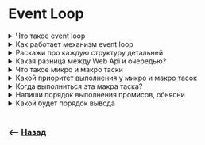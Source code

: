 # Event Loop

<details>
<summary> Что такое event loop</summary>

![illustration](https://raw.githubusercontent.com/webster6667/documentation/master/documentation-data/illustrations/dd-up.svg)

👆🏽 Отдельный от `JS` механизм позволящий не блокировать поток при вызове ассинхронных задач

![illustration](https://raw.githubusercontent.com/webster6667/documentation/master/documentation-data/illustrations/dd-down.svg)

</details>

<details>
<summary> Как работает механизм event loop </summary>

![illustration](https://raw.githubusercontent.com/webster6667/documentation/master/documentation-data/illustrations/dd-up.svg)

Для того что бы не блокировать основной поток асинхронными задачами и слушателями `event loop` распределяет код на три группу 

🎯 `Callstack`  
🎯 `WebApi`  
🎯 `Очередь`  

&emsp;&emsp; 🔹 Синхронные задачи сразу же выполняються в колстеке             
&emsp;&emsp; 🔹 Ассинхронные задачи и колбеки отправляються в `очередь` или в `webApi`      
&emsp;&emsp; 🔹 После выполнения всех синхронных задач в `колстеке`, запускаються команды из очереди    
&emsp;&emsp; 🔹 Сначала запускаються микро таски( промисы или явно заднанные очереди ), после запускаються макро таски (все что прилетает из `web api`)  

![illustration](https://raw.githubusercontent.com/webster6667/documentation/master/documentation-data/illustrations/dd-down.svg)

</details>

<details>
<summary> Раскажи про каждую структуру детальней</summary>

![illustration](https://raw.githubusercontent.com/webster6667/documentation/master/documentation-data/illustrations/dd-up.svg)

🔹 `Callstack`    
&emsp;&emsp; 👆 Очередь реализован на структуре данных `стек`, т.е последний вошел, первый вышел, работает следующим образом

&emsp;&emsp;&emsp;&emsp; 🎯 Движок бежит по строкам кода, поочередно закидывая команды в колстек         
&emsp;&emsp;&emsp;&emsp; 🎯 Если команда синхронная, движок не переходит к следующей команде, пока не выполниться синхронная задача со всей ее вложенностью  
&emsp;&emsp;&emsp;&emsp; 🎯 Если команда ассинхронная или являеться слушателем, она попадает в стек, после чего будет отправленна в `WebApi` или же в `Очередь задач`

<br>

🔹 `WebApi`  
&emsp;&emsp; 🎯 Очередь задачь, в которую попадают браузерные колбеки, (Таймауты, Listeners, ImgUpload, Input/Output)      
&emsp;&emsp; 🎯 Работает на принципах структуры данных очередь(первый вошел первый вышел)  
&emsp;&emsp; 🎯 После срабатывание тригера, отправляеться в следующую структу данных `Очередь`  

<br>

🔹 `Очередь`  
&emsp;&emsp; 👆 Работает так же на принципах структуры данных очереди, но разделяет свои задачи на два типа    
&emsp;&emsp;&emsp;&emsp; 🎯 Микро таски (маленькая)    
&emsp;&emsp;&emsp;&emsp;&emsp;&emsp; 👆 Это промисы, очереди и mutationObserver     

&emsp;&emsp;&emsp;&emsp; 🎯 Макро таски (очень маленькая)   
&emsp;&emsp;&emsp;&emsp;&emsp;&emsp; 👆 Это таймауты, листенеры, imgUpload, Input/Output и тд

&emsp;&emsp; ❗ Порядок выполнения  
&emsp;&emsp;&emsp;&emsp; 🎯 1.Все микротаски    
&emsp;&emsp;&emsp;&emsp; 🎯 2.Одна макро таска  

🛑 Если Макро таска порождает микро таску, `eventLoop` сначала выполненнит новую `микро таску`, а только после приступит к следующей `макро таске`  

🛑 Если микротаска бесконечно зацикленна, то идущая за ней макро таска, никогда не выполниться  



![illustration](https://raw.githubusercontent.com/webster6667/documentation/master/documentation-data/illustrations/dd-down.svg)

</details>

<details>
<summary> Какая разница между Web Api и очередью?</summary>

![illustration](https://raw.githubusercontent.com/webster6667/documentation/master/documentation-data/illustrations/dd-up.svg)

в `WebApi`, попадают только браузерные команды. Очередь распределяет порядок выполнения команд из `WebApi`, микро и макро тасками, отдавая приоритет микро таскам  

![illustration](https://raw.githubusercontent.com/webster6667/documentation/master/documentation-data/illustrations/dd-down.svg)

</details>

<details>
<summary> Что такое микро и макро таски </summary>

![illustration](https://raw.githubusercontent.com/webster6667/documentation/master/documentation-data/illustrations/dd-up.svg)

🔹 `Микротаски`  
&emsp;&emsp; 👆 Промисы ,явно заданная очередь и mutationObserver  
  
🔹 `Макротаски`  
&emsp;&emsp; 👆 Браузерные операции (таймауты, листенеры, ImgUpload, Input/Output)
    

![illustration](https://raw.githubusercontent.com/webster6667/documentation/master/documentation-data/illustrations/dd-down.svg)

</details>

<details>
<summary> Какой приоритет выполнения у микро и макро тасок</summary>

![illustration](https://raw.githubusercontent.com/webster6667/documentation/master/documentation-data/illustrations/dd-up.svg)

❗ Порядок выполнения    
&emsp;&emsp; 🎯 1.Все микротаски      
&emsp;&emsp; 🎯 2.Одна макро таска  

![illustration](https://raw.githubusercontent.com/webster6667/documentation/master/documentation-data/illustrations/dd-down.svg)

</details>

<details>
<summary> Когда выполниться эта макра таска?</summary>

![illustration](https://raw.githubusercontent.com/webster6667/documentation/master/documentation-data/illustrations/dd-up.svg)

```javascript

const createPromise = () => Promise.resolve().then(data => {
    console.log('micro task')
    createPromise()
});
createPromise();

setTimeout(() => {
    console.log('macro task')
}, 0)
```

<details>
<summary> ✅ Ответ</summary>

---

Никогда, так как сначала должны выполниться миро таски. В данном случаи они зацикленны и будут выполняться бесконечно

---

</details>

<details>
<summary> ✅ А если таймаут вызвать над промисом?</summary>

---

Не играет роли, так как сначала ассинхронные команды будут заброшены в очереди, а после выполняться в порядке:  
&emsp;&emsp; 🎯 1.Все микротаски      
&emsp;&emsp; 🎯 2.Одна макро таска

---

</details>

![illustration](https://raw.githubusercontent.com/webster6667/documentation/master/documentation-data/illustrations/dd-down.svg)

</details>

<details>
<summary> Напиши порядок выполнения промисов, обьясни</summary>

![illustration](https://raw.githubusercontent.com/webster6667/documentation/master/documentation-data/illustrations/dd-up.svg)

```javascript
let i = 0

const int = setInterval(() => {
    console.log(`interval ${i}`)
    
    if (i === 3) {
        Promise.resolve().then(() => {
            console.log('my promise')
        })
    }
    
    if (i === 5) {
        clearInterval(int)
    }
    
    i++
}, 0)
```

<details>
<summary> ✅ Ответ</summary>

---

```
interval 0
interval 1
interval 2
interval 3
my promise
interval 4
interval 5
```

👆 Если макро таска порождает микротаску, сначала выполниться микро таска, после продолжиться цикл макротасок  

---

</details>

![illustration](https://raw.githubusercontent.com/webster6667/documentation/master/documentation-data/illustrations/dd-down.svg)

</details>

<details>
<summary> Какой будет порядок вывода</summary>

![illustration](https://raw.githubusercontent.com/webster6667/documentation/master/documentation-data/illustrations/dd-up.svg)

```javascript
console.log('first');

setTimeout(() => {
   console.log('inside timeout 1')
}, 0)

Promise.resolve().then(() => {
    console.log('second')
})

const a = new Promise((resolve, reject) => resolve(console.log('third')))

a.then(() => {
    console.log('fifth')
})

console.log('fourth')

setTimeout(() => {
    console.log('inside timeout 2')
    
    for(let i = 0; i < Infinity; i++) {
        Promise.resolve().then(() => console.log(`promise item ${i}`))    
    }
    
    setTimeout(() => {
        console.log('last timeout')
    }, 0)
    
}, 0)

```

<details>
<summary> ✅ Ответ</summary>

---

1. first
2. third
> Не смотря на то что `console.log('third')` лежит в промисе, лог резолвиться сразу, без then или await, и такой код будет считаться синхронным


3. fourth
4. second
> Промис и таймаут попадают в одну и ту же очередь, но несмотря на то что таймаут написан раньше, промис отработает первым, так как промис это микро таска


5. fifth
6. inside timeout 1
> Хоть **inside timeout 1** написан первым и таймаут стоит 0,   
Он все равно попадает в webApi, потом в очередь в макротаски, и отработает только после того как будет выпонен весь синхронный код и микро таски

7. inside timeout 2
8. promise item i
9. `last timeout` Никогда не будет вызван
> Последний таймаут никогда не будет вызван, так как выше обьявлен бесконечный вызов микро тасок

---

</details>

![illustration](https://raw.githubusercontent.com/webster6667/documentation/master/documentation-data/illustrations/dd-down.svg)

</details>

<br>

### ⟵ **<a href="../../readme.md">Назад</a>**
